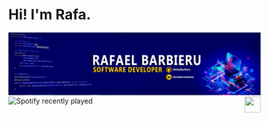 <h1>Hi! I'm Rafa.</h1>

<div>
  <img src="https://github.com/RafaelBarbieru/RafaelBarbieru/blob/main/1673702086148.jfif" alt="Banner">
</div>

<img align="left" src="https://spotify-recently-played-readme.vercel.app/api?user=t2pgcbpsdn8oxevpfm4ppjvxo&count=3&unique=true" alt="Spotify recently played">

<a href="https://www.linkedin.com/in/rafael-barbieru/">
  <img align="right" height="32" width="32" src="https://cdn.simpleicons.org/linkedin" target="_blank">
</a>
